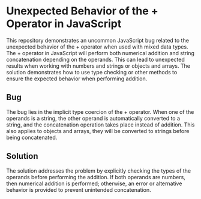 # Unexpected Behavior of the + Operator in JavaScript
This repository demonstrates an uncommon JavaScript bug related to the unexpected behavior of the + operator when used with mixed data types.  The + operator in JavaScript will perform both numerical addition and string concatenation depending on the operands. This can lead to unexpected results when working with numbers and strings or objects and arrays. The solution demonstrates how to use type checking or other methods to ensure the expected behavior when performing addition.

## Bug
The bug lies in the implicit type coercion of the + operator.  When one of the operands is a string, the other operand is automatically converted to a string, and the concatenation operation takes place instead of addition. This also applies to objects and arrays, they will be converted to strings before being concatenated.

## Solution
The solution addresses the problem by explicitly checking the types of the operands before performing the addition.  If both operands are numbers, then numerical addition is performed; otherwise, an error or alternative behavior is provided to prevent unintended concatenation.
